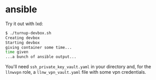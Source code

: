 # ansible

Try it out with lxd:

```bash
$ ./turnup-devbox.sh
Creating devbox
Starting devbox
giving container some time...
time given
...a bunch of ansible output...
```

You'll need `ssh_private_key_vault.yaml` in your directory and, for
the `llnwvpn` role, a `llnw_vpn_vault.yaml` file with some vpn
credentials.
